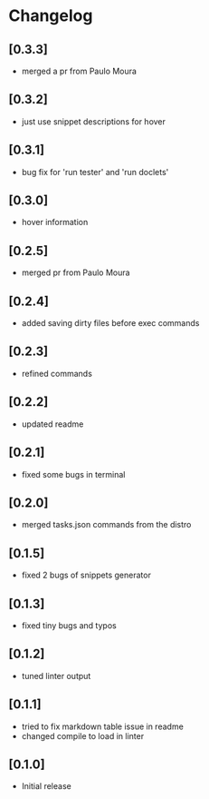 # Changelog

## [0.3.3]
- merged a pr from Paulo Moura

## [0.3.2]
- just use snippet descriptions for hover

## [0.3.1]
- bug fix for 'run tester' and 'run doclets'

## [0.3.0]
- hover information

## [0.2.5]
- merged pr from Paulo Moura

## [0.2.4]
- added saving dirty files before exec commands

## [0.2.3]
- refined commands

## [0.2.2]
- updated readme

## [0.2.1]
- fixed some bugs in terminal

## [0.2.0]
- merged tasks.json commands from the distro

## [0.1.5]
- fixed 2 bugs of snippets generator

## [0.1.3]
- fixed tiny bugs and typos

## [0.1.2]
- tuned linter output

## [0.1.1]
- tried to fix markdown table issue in readme
- changed compile to load in linter

## [0.1.0]
- Initial release